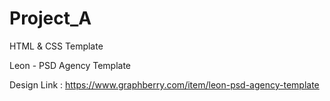 # Project_A
HTML &amp; CSS Template

Leon - PSD Agency Template

Design Link : https://www.graphberry.com/item/leon-psd-agency-template
